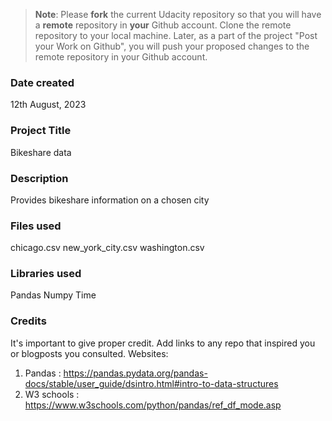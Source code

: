 >**Note**: Please **fork** the current Udacity repository so that you will have a **remote** repository in **your** Github account. Clone the remote repository to your local machine. Later, as a part of the project "Post your Work on Github", you will push your proposed changes to the remote repository in your Github account.

### Date created
12th August, 2023

### Project Title
Bikeshare data

### Description
Provides bikeshare information on a chosen city

### Files used
chicago.csv
new_york_city.csv
washington.csv

### Libraries used
Pandas
Numpy
Time

### Credits
It's important to give proper credit. Add links to any repo that inspired you or blogposts you consulted.
Websites:
1. Pandas : https://pandas.pydata.org/pandas-docs/stable/user_guide/dsintro.html#intro-to-data-structures
2. W3 schools : https://www.w3schools.com/python/pandas/ref_df_mode.asp



